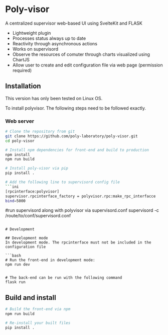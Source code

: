 # Poly-visor

A centralized supervisor web-based UI using SvelteKit and FLASK

* Lightweight plugin
* Processes status always up to date
* Reactivity through asynchronous actions
* Works on supervisord
* Observe the resources of comuter through charts visualized using ChartJS
* Allow user to create and edit configuration file via web page (permission required)

## Installation

This version has only been tested on Linux OS.

To install polyvisor. The following steps need to be followed exactly.

### Web server

```bash
# Clone the repository from git
git clone https://github.com/poly-laboratory/poly-visor.git
cd poly-visor

# Install npm dependencies for front-end and build to production
npm install
npm run build

# Install poly-visor via pip
pip install .

# Add the following line to supervisord config file
```ini
[rpcinterface:polyvisor]
supervisor.rpcinterface_factory = polyvisor.rpc:make_rpc_interfacce
bind=5000
```

#run supervisord along with polyvisor via supervisord.conf
supervisord -c /route/to/conf/supervisord.conf
```

# Development

## Development mode
In development mode. The rpcinterface must not be included in the configuration file

```bash
# Run the front-end in development mode:
npm run dev


# The back-end can be run with the following command
flask run
```

## Build and install
```bash
# Build the front-end via npm
npm run build

# Re-install your built files
pip install .
```
